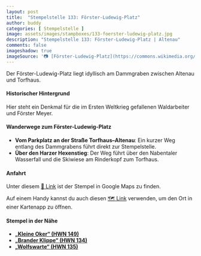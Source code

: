 ```yaml
---
layout: post
title:  "Stempelstelle 133: Förster-Ludewig-Platz"
author: buddy
categories: [ Stempelstelle ]
image: assets/images/stampboxes/133-foerster-ludewig-platz.jpg
description: "Stempelstelle 133: Förster-Ludewig-Platz | Altenau"
comments: false
imageshadow: true
imageSource: '📷 [Förster-Ludewig-Platz](https://commons.wikimedia.org/wiki/File:F%C3%B6rster-Ludewig-Platz.jpg) von <a href="//commons.wikimedia.org/wiki/User:B.Thomas95" title="User:B.Thomas95">Thomas Binder</a> unter Lizenz [CC BY-SA 4.0](https://creativecommons.org/licenses/by-sa/4.0)'
---
```


Der Förster-Ludewig-Platz liegt idyllisch am Dammgraben zwischen Altenau und Torfhaus. 

#### Historischer Hintergrund

Hier steht ein Denkmal für die im Ersten Weltkrieg gefallenen Waldarbeiter und Förster Meyer. 

#### Wanderwege zum Förster-Ludewig-Platz

- **Vom Parkplatz an der Straße Torfhaus–Altenau**: Ein kurzer Weg entlang des Dammgrabens führt direkt zur Stempelstelle. 
- **Über den Harzer Hexenstieg**: Der Weg führt über den Nabentaler Wasserfall und die Skiwiese am Rinderkopf zum Torfhaus. 

#### Anfahrt

Unter diesem [📍 Link](https://www.google.com/maps/dir/?api=1&origin=&destination=51.80347%2C%2010.48783) ist der Stempel in Google Maps zu finden.

<div class="android-only">
  Auf einem Handy kannst du auch diesen 
  <a href="geo:51.80347,10.48783">🗺️ Link</a> 
  verwenden, um den Ort in einer Kartenapp zu öffnen.
  <p></p>
</div>

#### Stempel in der Nähe

- [**„Kleine Oker“ (HWN 149)**](/stempelstelle-149-herzweg)
- [**„Brander Klippe“ (HWN 134)**](/stempelstelle-134-gustav-baumann-weg)
- [**„Wolfswarte“ (HWN 135)**](/stempelstelle-135-wolfswarte)
